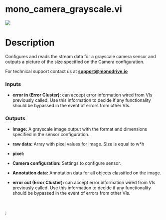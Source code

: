 # mono_camera_grayscale.vi

<p class="img_container">
<img class="lg_img" src="C:\Users\graci\monodrive\documentation\docs\LV_client\sensors\mono_camera_grayscale.png"/>
</p>

# Description

Configures and reads the stream data for a grayscale camera sensor and outputs a picture of the size specified on the Camera configuration.

For technical support contact us at <b>support@monodrive.io</b> 

### Inputs

- **error in (Error Cluster):** can accept error information wired from VIs previously called. Use this information to decide if any functionality should be bypassed in the event of errors from other VIs. 

### Outputs

- **Image:**  A grayscale image output with the format and dimensions
specified in the sensor configuration.
 

- **raw data:**  Array with pixel values for image. Size is equal to w*h
 

- **pixel:**   

- **Camera configuration:**  Settings to configure sensor.
 

- **Annotation data:**  Annotation data for all objects classified on the image. 
 

- **error out (Error Cluster):** can accept error information wired from VIs previously called. Use this information to decide if any functionality should be bypassed in the event of errors from other VIs. 

<p>&nbsp;</p>
;</p>
